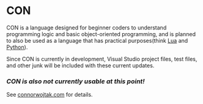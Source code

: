 # CON
CON is a language designed for beginner coders to understand programming logic and basic object-oriented programming,
and is planned to also be used as a language that has practical purposes(think [Lua](https://www.lua.org/) and [Python](https://www.python.org/)).

Since CON is currently in development, Visual Studio project files, test files, and other junk will be included with these current updates.

### **_CON is also not currently usable at this point!_**

See [connorwojtak.com](https://connorwojtak.com/source_code/con_lang.php) for details.
